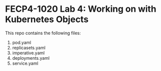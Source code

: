 # FECP4-1020 Lab 4: Working on with Kubernetes Objects
This repo contains the following files:
1. pod.yaml
2. replicasets.yaml
3. imperative.yaml
4. deployments.yaml
5. service.yaml